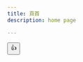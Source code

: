 ```yaml
---
title: 頁首
description: home page

---
```

<form action="https://rmilab.nkust.edu.tw/api/addone" method="post">
      <input type="hidden" name="byuser" value="106296976978531744781">
      <input type="hidden" name="touser" value="106296976978531744781">
      <input type="submit" class="btn-outline-primary" value="👍">
    </form>